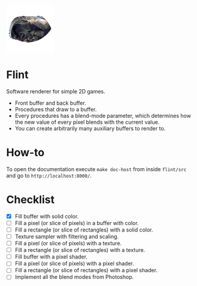 
![Flint](flint.png)

# Flint

Software renderer for simple 2D games.

 * Front buffer and back buffer.
 * Procedures that draw to a buffer.
 * Every procedures has a blend-mode parameter, which determines how the new value of every pixel blends with the current value.
 * You can create arbitrarily many auxiliary buffers to render to.

# How-to

To open the documentation execute `make doc-host` from inside `flint/src` and go to `http://localhost:8000/`.

# Checklist

- [x] Fill buffer with solid color.
- [ ] Fill a pixel (or slice of pixels) in a buffer with color.
- [ ] Fill a rectangle (or slice of rectangles) with a solid color.
- [ ] Texture sampler with filtering and scaling.
- [ ] Fill a pixel (or slice of pixels) with a texture.
- [ ] Fill a rectangle (or slice of rectangles) with a texture.
- [ ] Fill buffer with a pixel shader.
- [ ] Fill a pixel (or slice of pixels) with a pixel shader.
- [ ] Fill a rectangle (or slice of rectangles) with a pixel shader.
- [ ] Implement all the blend modes from Photoshop.
